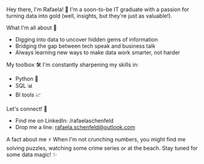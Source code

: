 Hey there, I'm Rafaela! 👋
I'm a soon-to-be IT graduate with a passion for turning data into gold (well, insights, but they're just as valuable!).

What I'm all about 🚀
- Digging into data to uncover hidden gems of information
- Bridging the gap between tech speak and business talk
- Always learning new ways to make data work smarter, not harder

My toolbox 🛠️ 
I'm constantly sharpening my skills in:
- Python 🐍
- SQL 📊
- BI tools 📈

Let's connect! 🤝
- Find me on LinkedIn: /rafaelaschenfeld
- Drop me a line: rafaela.schenfeld@outlook.com

A fact about me ⚡
When I'm not crunching numbers, you might find me solving puzzles, watching some crime series or at the beach.
Stay tuned for some data magic! ✨

<!---
rafaela-schenfeld/rafaela-schenfeld is a ✨ special ✨ repository because its `README.md` (this file) appears on your GitHub profile.
You can click the Preview link to take a look at your changes.
--->
